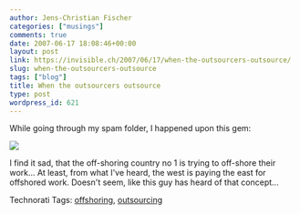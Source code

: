 ```yaml
---
author: Jens-Christian Fischer
categories: ["musings"]
comments: true
date: 2007-06-17 18:08:46+00:00
layout: post
link: https://invisible.ch/2007/06/17/when-the-outsourcers-outsource/
slug: when-the-outsourcers-outsource
tags: ["blog"]
title: When the outsourcers outsource
type: post
wordpress_id: 621
---
```


While going through my spam folder, I happened upon this gem:

![](/outsourcing.png)

I find it sad, that the off-shoring country no 1 is trying to off-shore their work... At least, from what I've heard, the west is paying the east for offshored work. Doesn't seem, like this guy has heard of that concept...



Technorati Tags: [offshoring](https://www.technorati.com/tag/offshoring), [outsourcing](https://www.technorati.com/tag/outsourcing)
